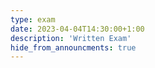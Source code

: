 ```yaml
---
type: exam
date: 2023-04-04T14:30:00+1:00
description: 'Written Exam'
hide_from_announcments: true
---
```


